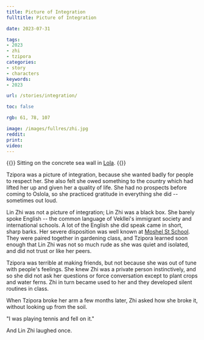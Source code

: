 ```yaml
---
title: Picture of Integration
fulltitle: Picture of Integration

date: 2023-07-31

tags:
- 2023
- zhi
- tzipora
categories:
- story
- characters
keywords:
- 2023

url: /stories/integration/

toc: false

rgb: 61, 78, 107

image: /images/fullres/zhi.jpg
reddit:
print:
video:
---
```

{{<hint caption>}}
Sitting on the concrete sea wall in [Lola](/lola/).
{{</hint>}}

Tzipora was a picture of integration, because she wanted badly for people to respect her. She also felt she owed something to the country which had lifted her up and given her a quality of life. She had no prospects before coming to Oslola, so she practiced gratitude in everything she did -- sometimes out loud.

Lin Zhi was not a picture of integration; Lin Zhi was a black box. She barely spoke English -- the common language of Vekllei's immigrant society and international schools. A lot of the English she did speak came in short, sharp barks. Her severe disposition was well known at [Moshel St School](/moshel/). They were paired together in gardening class, and Tzipora learned soon enough that Lin Zhi was not so much rude as she was quiet and isolated, and did not trust or like her peers.

Tzipora was terrible at making friends, but not because she was out of tune with people's feelings. She knew Zhi was a private person instinctively, and so she did not ask her questions or force conversation except to plant crops and water ferns. Zhi in turn became used to her and they developed silent routines in class.

When Tzipora broke her arm a few months later, Zhi asked how she broke it, without looking up from the soil.

"I was playing tennis and fell on it."

And Lin Zhi laughed once.

